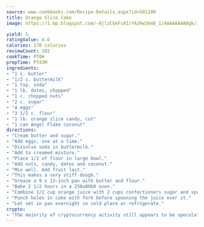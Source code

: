 ```yaml
---
source: www.cookbooks.com/Recipe-Details.aspx?id=581280
title: Orange Slice Cake
image: https://1.bp.blogspot.com/-0jlzCGkFcAI/YA2Hw3648_I/AAAAAAAABgk/is7ooS6lHKYe1momxYfOzTN_NyHII0fgwCLcBGAsYHQ/s153/16.png

yield: 5
ratingValue: 4.6
calories: 170 calories
reviewCount: 102
cookTime: PT0H
prepTime: PT43M
ingredients:
- "1 c. butter"
- "1/2 c. buttermilk"
- "1 tsp. soda"
- "1 lb. dates, chopped"
- "1 c. chopped nuts"
- "2 c. sugar"
- "4 eggs"
- "3 1/2 c. flour"
- "1 lb. orange slice candy, cut"
- "1 can Angel Flake coconut"
directions:
- "Cream butter and sugar."
- "Add eggs, one at a time."
- "Dissolve soda in buttermilk."
- "Add to creamed mixture."
- "Place 1/2 of flour in large bowl."
- "Add nuts, candy, dates and coconut."
- "Mix well. Add fruit last."
- "This makes a very stiff dough."
- "Grease a 9 x 13-inch pan with butter and flour."
- "Bake 2 1/2 hours in a 250u00b0 oven."
- "Combine 1/2 cup orange juice with 2 cups confectioners sugar and spoon over hot cake."
- "Punch holes in cake with fork before spooning the juice over it."
- "Let set in pan overnight in cold place or refrigerate."
crypto:
- "The majority of cryptocurrency activity still appears to be speculative."
---
```

